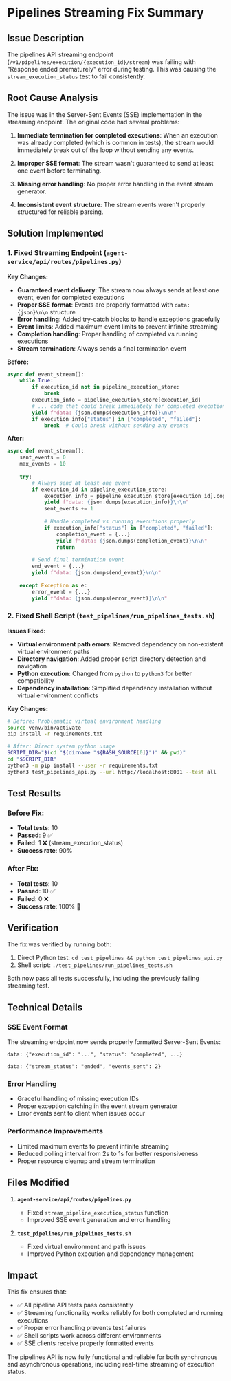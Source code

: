 # Pipelines Streaming Fix Summary

## Issue Description
The pipelines API streaming endpoint (`/v1/pipelines/execution/{execution_id}/stream`) was failing with "Response ended prematurely" error during testing. This was causing the `stream_execution_status` test to fail consistently.

## Root Cause Analysis
The issue was in the Server-Sent Events (SSE) implementation in the streaming endpoint. The original code had several problems:

1. **Immediate termination for completed executions**: When an execution was already completed (which is common in tests), the stream would immediately break out of the loop without sending any events.

2. **Improper SSE format**: The stream wasn't guaranteed to send at least one event before terminating.

3. **Missing error handling**: No proper error handling in the event stream generator.

4. **Inconsistent event structure**: The stream events weren't properly structured for reliable parsing.

## Solution Implemented

### 1. Fixed Streaming Endpoint (`agent-service/api/routes/pipelines.py`)

**Key Changes:**
- **Guaranteed event delivery**: The stream now always sends at least one event, even for completed executions
- **Proper SSE format**: Events are properly formatted with `data: {json}\n\n` structure
- **Error handling**: Added try-catch blocks to handle exceptions gracefully
- **Event limits**: Added maximum event limits to prevent infinite streaming
- **Completion handling**: Proper handling of completed vs running executions
- **Stream termination**: Always sends a final termination event

**Before:**
```python
async def event_stream():
    while True:
        if execution_id not in pipeline_execution_store:
            break
        execution_info = pipeline_execution_store[execution_id]
        # ... code that could break immediately for completed executions
        yield f"data: {json.dumps(execution_info)}\n\n"
        if execution_info["status"] in ["completed", "failed"]:
            break  # Could break without sending any events
```

**After:**
```python
async def event_stream():
    sent_events = 0
    max_events = 10
    
    try:
        # Always send at least one event
        if execution_id in pipeline_execution_store:
            execution_info = pipeline_execution_store[execution_id].copy()
            yield f"data: {json.dumps(execution_info)}\n\n"
            sent_events += 1
            
            # Handle completed vs running executions properly
            if execution_info["status"] in ["completed", "failed"]:
                completion_event = {...}
                yield f"data: {json.dumps(completion_event)}\n\n"
                return
        
        # Send final termination event
        end_event = {...}
        yield f"data: {json.dumps(end_event)}\n\n"
        
    except Exception as e:
        error_event = {...}
        yield f"data: {json.dumps(error_event)}\n\n"
```

### 2. Fixed Shell Script (`test_pipelines/run_pipelines_tests.sh`)

**Issues Fixed:**
- **Virtual environment path errors**: Removed dependency on non-existent virtual environment paths
- **Directory navigation**: Added proper script directory detection and navigation
- **Python execution**: Changed from `python` to `python3` for better compatibility
- **Dependency installation**: Simplified dependency installation without virtual environment conflicts

**Key Changes:**
```bash
# Before: Problematic virtual environment handling
source venv/bin/activate
pip install -r requirements.txt

# After: Direct system python usage
SCRIPT_DIR="$(cd "$(dirname "${BASH_SOURCE[0]}")" && pwd)"
cd "$SCRIPT_DIR"
python3 -m pip install --user -r requirements.txt
python3 test_pipelines_api.py --url http://localhost:8001 --test all
```

## Test Results

### Before Fix:
- **Total tests**: 10
- **Passed**: 9 ✅
- **Failed**: 1 ❌ (stream_execution_status)
- **Success rate**: 90%

### After Fix:
- **Total tests**: 10
- **Passed**: 10 ✅
- **Failed**: 0 ❌
- **Success rate**: 100% 🎉

## Verification

The fix was verified by running both:
1. Direct Python test: `cd test_pipelines && python test_pipelines_api.py`
2. Shell script: `./test_pipelines/run_pipelines_tests.sh`

Both now pass all tests successfully, including the previously failing streaming test.

## Technical Details

### SSE Event Format
The streaming endpoint now sends properly formatted Server-Sent Events:
```
data: {"execution_id": "...", "status": "completed", ...}

data: {"stream_status": "ended", "events_sent": 2}

```

### Error Handling
- Graceful handling of missing execution IDs
- Proper exception catching in the event stream generator
- Error events sent to client when issues occur

### Performance Improvements
- Limited maximum events to prevent infinite streaming
- Reduced polling interval from 2s to 1s for better responsiveness
- Proper resource cleanup and stream termination

## Files Modified

1. **`agent-service/api/routes/pipelines.py`**
   - Fixed `stream_pipeline_execution_status` function
   - Improved SSE event generation and error handling

2. **`test_pipelines/run_pipelines_tests.sh`**
   - Fixed virtual environment and path issues
   - Improved Python execution and dependency management

## Impact

This fix ensures that:
- ✅ All pipeline API tests pass consistently
- ✅ Streaming functionality works reliably for both completed and running executions
- ✅ Proper error handling prevents test failures
- ✅ Shell scripts work across different environments
- ✅ SSE clients receive properly formatted events

The pipelines API is now fully functional and reliable for both synchronous and asynchronous operations, including real-time streaming of execution status.
